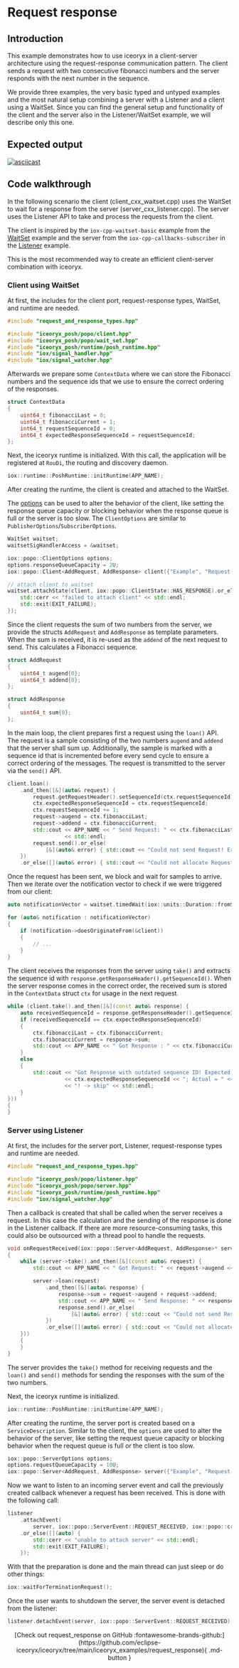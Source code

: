 # Request response

## Introduction

This example demonstrates how to use iceoryx in a client-server architecture
using the request-response communication pattern. The client sends a request with
two consecutive fibonacci numbers and the server responds with the next number in
the sequence.

We provide three examples, the very basic typed and untyped examples
and the most natural setup combining a server with a Listener and a client using
a WaitSet. Since you can find the general setup and functionality of the client
and the server also in the Listener/WaitSet example, we will describe only this
one.

## Expected output

[![asciicast](https://asciinema.org/a/476829.svg)](https://asciinema.org/a/476829)

## Code walkthrough

In the following scenario the client (client_cxx_waitset.cpp) uses the WaitSet to wait for a response from the server
(server_cxx_listener.cpp). The server uses the Listener API to take and process the requests from the client.

The client is inspired by the `iox-cpp-waitset-basic` example from the [WaitSet](../waitset)
example and the server from the `iox-cpp-callbacks-subscriber` in the [Listener](../callbacks)
example.

This is the most recommended way to create an efficient client-server combination with iceoryx.

### Client using WaitSet

At first, the includes for the client port, request-response types, WaitSet, and runtime are needed.
<!-- [geoffrey] [iceoryx_examples/request_response/client_cxx_waitset.cpp] [iceoryx includes] -->
```cpp
#include "request_and_response_types.hpp"

#include "iceoryx_posh/popo/client.hpp"
#include "iceoryx_posh/popo/wait_set.hpp"
#include "iceoryx_posh/runtime/posh_runtime.hpp"
#include "iox/signal_handler.hpp"
#include "iox/signal_watcher.hpp"
```

Afterwards we prepare some `ContextData` where we can store the Fibonacci numbers
and the sequence ids that we use to ensure the correct ordering of the responses.

<!--[geoffrey][iceoryx_examples/request_response/client_cxx_waitset.cpp][context data to store Fibonacci numbers and sequence ids]-->
```cpp
struct ContextData
{
    uint64_t fibonacciLast = 0;
    uint64_t fibonacciCurrent = 1;
    int64_t requestSequenceId = 0;
    int64_t expectedResponseSequenceId = requestSequenceId;
};
```

Next, the iceoryx runtime is initialized. With this call,
the application will be registered at `RouDi`, the routing and discovery daemon.
<!-- [geoffrey] [iceoryx_examples/request_response/client_cxx_waitset.cpp] [initialize runtime] -->
```cpp
iox::runtime::PoshRuntime::initRuntime(APP_NAME);
```

After creating the runtime, the client is created and attached to the WaitSet.

The [options](../iceoptions) can be used to alter
the behavior of the client, like setting the response queue capacity or blocking behavior when the response queue is
full or the server is too slow. The `ClientOptions` are similar to `PublisherOptions`/`SubscriberOptions`.

<!--[geoffrey][iceoryx_examples/request_response/client_cxx_waitset.cpp][create waitset]-->
```cpp
WaitSet waitset;
waitsetSigHandlerAccess = &waitset;

iox::popo::ClientOptions options;
options.responseQueueCapacity = 2U;
iox::popo::Client<AddRequest, AddResponse> client({"Example", "Request-Response", "Add"}, options);

// attach client to waitset
waitset.attachState(client, iox::popo::ClientState::HAS_RESPONSE).or_else([](auto) {
    std::cerr << "failed to attach client" << std::endl;
    std::exit(EXIT_FAILURE);
});
```

Since the client requests the sum of two numbers from the server, we provide the
structs `AddRequest` and `AddResponse` as template parameters. When the sum is
received, it is re-used as the `addend` of the next request to send. This
calculates a Fibonacci sequence.

<!--[geoffrey][iceoryx_examples/request_response/request_and_response_types.hpp][request]-->
```cpp
struct AddRequest
{
    uint64_t augend{0};
    uint64_t addend{0};
};
```

<!--[geoffrey][iceoryx_examples/request_response/request_and_response_types.hpp][response]-->
```cpp
struct AddResponse
{
    uint64_t sum{0};
};
```

In the main loop, the client prepares first a request using the `loan()` API.
The request is a sample consisting of the two numbers `augend` and `addend` that
the server shall sum up. Additionally, the sample is marked with a sequence id
that is incremented before every send cycle to ensure a correct ordering of the
messages. The request is transmitted to the server via the `send()` API.
<!-- [geoffrey] [iceoryx_examples/request_response/client_cxx_waitset.cpp] [[send request]] -->
```cpp
client.loan()
    .and_then([&](auto& request) {
        request.getRequestHeader().setSequenceId(ctx.requestSequenceId);
        ctx.expectedResponseSequenceId = ctx.requestSequenceId;
        ctx.requestSequenceId += 1;
        request->augend = ctx.fibonacciLast;
        request->addend = ctx.fibonacciCurrent;
        std::cout << APP_NAME << " Send Request: " << ctx.fibonacciLast << " + " << ctx.fibonacciCurrent
                  << std::endl;
        request.send().or_else(
            [&](auto& error) { std::cout << "Could not send Request! Error: " << error << std::endl; });
    })
    .or_else([](auto& error) { std::cout << "Could not allocate Request! Error: " << error << std::endl; });
```

Once the request has been sent, we block and wait for samples to arrive. Then we
iterate over the notification vector to check if we were triggered from our client:
<!-- [geoffrey] [iceoryx_examples/request_response/client_cxx_waitset.cpp] [[wait and check if the client triggered]] -->
```cpp
auto notificationVector = waitset.timedWait(iox::units::Duration::fromSeconds(5));

for (auto& notification : notificationVector)
{
    if (notification->doesOriginateFrom(&client))
    {
        // ...
    }
}
```

The client receives the responses from the server using `take()`
and extracts the sequence id with `response.getResponseHeader().getSequenceId()`.
When the server response comes in the correct order, the received sum is stored
in the `ContextData` struct `ctx` for usage in the next request.

<!-- [geoffrey] [iceoryx_examples/request_response/client_cxx_waitset.cpp] [[take response]] -->
```cpp
while (client.take().and_then([&](const auto& response) {
    auto receivedSequenceId = response.getResponseHeader().getSequenceId();
    if (receivedSequenceId == ctx.expectedResponseSequenceId)
    {
        ctx.fibonacciLast = ctx.fibonacciCurrent;
        ctx.fibonacciCurrent = response->sum;
        std::cout << APP_NAME << " Got Response : " << ctx.fibonacciCurrent << std::endl;
    }
    else
    {
        std::cout << "Got Response with outdated sequence ID! Expected = "
                  << ctx.expectedResponseSequenceId << "; Actual = " << receivedSequenceId
                  << "! -> skip" << std::endl;
    }
}))
{
}
```

### Server using Listener

At first, the includes for the server port, Listener, request-response types and runtime are needed.
<!-- [geoffrey] [iceoryx_examples/request_response/server_cxx_listener.cpp] [iceoryx includes] -->
```cpp
#include "request_and_response_types.hpp"

#include "iceoryx_posh/popo/listener.hpp"
#include "iceoryx_posh/popo/server.hpp"
#include "iceoryx_posh/runtime/posh_runtime.hpp"
#include "iox/signal_watcher.hpp"
```

Then a callback is created that shall be called when the server receives a request.
In this case the calculation and the sending of the response is done in the Listener callback.
If there are more resource-consuming tasks,
this could also be outsourced with a thread pool to handle the requests.

<!--[geoffrey][iceoryx_examples/request_response/server_cxx_listener.cpp][request callback]-->
```cpp
void onRequestReceived(iox::popo::Server<AddRequest, AddResponse>* server)
{
    while (server->take().and_then([&](const auto& request) {
        std::cout << APP_NAME << " Got Request: " << request->augend << " + " << request->addend << std::endl;

        server->loan(request)
            .and_then([&](auto& response) {
                response->sum = request->augend + request->addend;
                std::cout << APP_NAME << " Send Response: " << response->sum << std::endl;
                response.send().or_else(
                    [&](auto& error) { std::cout << "Could not send Response! Error: " << error << std::endl; });
            })
            .or_else([](auto& error) { std::cout << "Could not allocate Response! Error: " << error << std::endl; });
    }))
    {
    }
}
```

The server provides the `take()` method for receiving requests and the `loan()` and `send()` methods
for sending the responses with the sum of the two numbers.

Next, the iceoryx runtime is initialized.
<!-- [geoffrey] [iceoryx_examples/request_response/server_cxx_listener.cpp] [initialize runtime] -->
```cpp
iox::runtime::PoshRuntime::initRuntime(APP_NAME);
```

After creating the runtime, the server port is created based on a `ServiceDescription`. Similar to the client,
the `options` are used to alter the behavior of the server, like setting the request
queue capacity or blocking behavior when the request queue is full or the client is too slow.
<!--[geoffrey][iceoryx_examples/request_response/server_cxx_listener.cpp][create server]-->
```cpp
iox::popo::ServerOptions options;
options.requestQueueCapacity = 10U;
iox::popo::Server<AddRequest, AddResponse> server({"Example", "Request-Response", "Add"}, options);
```

Now we want to listen to an incoming server event and call the previously created callback
whenever a request has been received.
This is done with the following call:
<!-- [geoffrey] [iceoryx_examples/request_response/server_cxx_listener.cpp][attach listener] -->
```cpp
listener
    .attachEvent(
        server, iox::popo::ServerEvent::REQUEST_RECEIVED, iox::popo::createNotificationCallback(onRequestReceived))
    .or_else([](auto) {
        std::cerr << "unable to attach server" << std::endl;
        std::exit(EXIT_FAILURE);
    });
```

With that the preparation is done and the main thread can just sleep or do other things:

<!-- [geoffrey] [iceoryx_examples/request_response/server_cxx_listener.cpp][wait for termination] -->
```cpp
iox::waitForTerminationRequest();
```

Once the user wants to shutdown the server, the server event is detached from the listener:
<!-- [geoffrey] [iceoryx_examples/request_response/server_cxx_listener.cpp][cleanup] -->
```cpp
listener.detachEvent(server, iox::popo::ServerEvent::REQUEST_RECEIVED);
```

<center>
[Check out request_response on GitHub :fontawesome-brands-github:](https://github.com/eclipse-iceoryx/iceoryx/tree/main/iceoryx_examples/request_response){ .md-button } <!--NOLINT github url required for website-->
</center>
